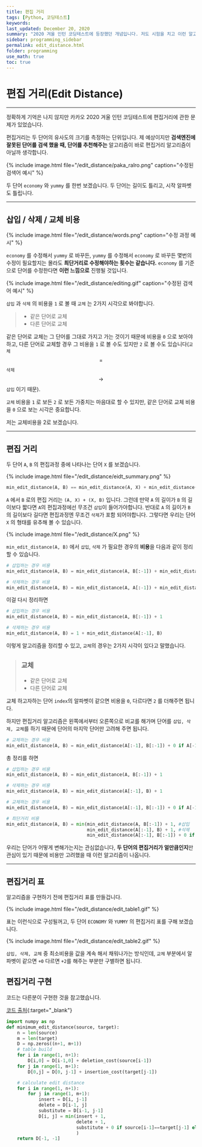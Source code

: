 ```yaml
---
title: 편집 거리
tags: [Python, 코딩테스트]
keywords:
last_updated: December 20, 2020
summary: "2020 겨울 인턴 코딩테스트에 등장했던 개념입니다. 저도 시험을 치고 이런 알고리즘도 있구나하고 깨닫고 공부하게 되었습니다."
sidebar: programming_sidebar
permalink: edit_distance.html
folder: programming
use_math: true
toc: true
---
```

# 편집 거리(Edit Distance)
---
정확하게 기억은 나지 않지만 카카오 2020 겨울 인턴 코딩테스트에 편집거리에 관한 문제가 있었습니다.  

편집거리는 두 단어의 유사도의 크기를 측정하는 단위입니다. 제 예상이지만 **검색엔진에 잘못된 단어를 검색 했을 때, 단어를 추천해주는** 알고리즘이 바로 편집거리 알고리즘이 아닐까 생각합니다.

{% include image.html file="/edit_distance/paka_ralro.png" caption="수정된 검색어 예시" %}

두 단어 `economy` 와 `yummy` 를 한번 보겠습니다. 두 단어는 길이도 틀리고, 시작 알파벳도 틀립니다.

---

## 삽입 / 삭제 / 교체 비용

{% include image.html file="/edit_distance/words.png" caption="수정 과정 예시" %}

`economy` 를 수정해서 `yummy` 로 바꾸든, `yummy` 를 수정해서 `economy` 로 바꾸든 몇번의 수정이 필요할지는 몰라도 **최단거리로 수정해야하는 횟수는 같습니다.** `economy` 를 기준으로 단어를 수정한다면 **이런 느낌으로** 진행될 것입니다.

{% include image.html file="/edit_distance/editing.gif" caption="수정된 검색어 예시" %}

`삽입` 과 `삭제` 의 비용을 `1` 로 볼 때 `교체` 는 2가지 시각으로 봐야합니다.

> * 같은 단어로 교체
> * 다른 단어로 교체

같은 단어로 교체는 그 단어를 그대로 가지고 가는 것이기 때문에 비용을 `0` 으로 보아야 하고, 다른 단어로 교체할 경우 그 비용을 `1` 로 볼 수도 있지만  `2` 로 볼 수도 있습니다(`교체`$$=$$ `삭제`$$\rightarrow$$`삽입` 이기 때문).  

`교체` 비용을 `1` 로 보든 `2` 로 보든 가중치는 마음대로 할 수 있지만, 같은 단어로 교체 비용을 `0` 으로 보는 시각은 중요합니다.  

저는 교체비용을 2로 보겠습니다.

---

## 편집 거리

두 단어 `A`, `B` 의 편집과정 중에 나타나는 단어 `X` 를 보겠습니다.

{% include image.html file="/edit_distance/eidt_summary.png" %}

```python
min_edit_distance(A, B) == min_edit_distance(A, X) + min_edit_distance(X, B)
```

`A` 에서 `B` 로의 편집 거리는 `(A, X) + (X, B)` 입니다. 그런데 만약 `A` 의 길이가 `B` 의 길이보다 짧다면 `A`의 편집과정에선 무조건 `삽입`이 들어가야합니다. 반대로 `A` 의 길이가 `B` 의 길이보다 길다면 편집과정엔 무조건 `삭제`가 포함 되어야합니다. 그렇다면 우리는 단어 `X` 의 형태를 유추해 볼 수 있습니다.

{% include image.html file="/edit_distance/X.png" %}

`min_edit_distance(A, B)` 에서 `삽입`, `삭제` 가 필요한 경우의 **비용**을 다음과 같이 정리 할 수 있습니다.

```python
# 삽입하는 경우 비용
min_edit_distance(A, B) = min_edit_distance(A, B[:-1]) + min_edit_distance(B[:-1], B)

# 삭제하는 경우 비용									
min_edit_distance(A, B) = min_edit_distance(A, A[:-1]) + min_edit_distance(A[:-1], B)
```

이걸 다시 정리하면

```python
# 삽입하는 경우 비용
min_edit_distance(A, B) = min_edit_distance(A, B[:-1]) + 1

# 삭제하는 경우 비용									
min_edit_distance(A, B) = 1 + min_edit_distance(A[:-1], B)
```

이렇게 알고리즘을 정리할 수 있고, `교체`의 경우는 2가지 시각이 있다고 말했습니다.

> ## `교체`
>
> * 같은 단어로 교체
> * 다른 단어로 교체

교체 하고자하는 단어 `index`의 알파벳이 같으면 비용을 `0`, 다르다면 `2` 를 더해주면 됩니다.  

하지만 편집거리 알고리즘은 왼쪽에서부터 오른쪽으로 비교를 해가며 단어를 `삽입, 삭제, 교체`를 하기 때문에 단어의 마지막 단어만 고려해 주면 됩니다.

```python
# 교체하는 경우 비용									
min_edit_distance(A, B) = min_edit_distance(A[:-1], B[:-1]) + 0 if A[-1]==B[-1] else 2
```

총 정리를 하면

```python
# 삽입하는 경우 비용
min_edit_distance(A, B) = min_edit_distance(A, B[:-1]) + 1

# 삭제하는 경우 비용									
min_edit_distance(A, B) = min_edit_distance(A[:-1], B) + 1

# 교체하는 경우 비용									
min_edit_distance(A, B) = min_edit_distance(A[:-1], B[:-1]) + 0 if A[-1]==B[-1] else 2

# 최단거리 비용
min_edit_distance(A, B) = min(min_edit_distance(A, B[:-1]) + 1, #삽입
                              min_edit_distance(A[:-1], B) + 1, #삭제
                              min_edit_distance(A[:-1], B[:-1]) + 0 if A[-1]==B[-1] else 2) # 교체
```

우리는 단어가 어떻게 변해가는지는 관심없습니다, **두 단어의 편집거리가 얼만큼인지**만 관심이 있기 때문에 비용만 고려했을 때 이런 알고리즘이 나옵니다.

---

## 편집거리 표

알고리즘을 구현하기 전에 편집거리 표를 만들겁니다.

{% include image.html file="/edit_distance/edit_table1.gif" %}

표는 이런식으로 구성될꺼고, 두 단어 `ECONOMY` 와 `YUMMY` 의 편집거리 표를 구해 보겠습니다.

{% include image.html file="/edit_distance/edit_table2.gif" %}

`삽입, 삭제, 교체` 중 최소비용을 값을 계속 해서 채워나가는 방식인데, `교체` 부분에서 알파벳이 같으면 `+0` 다르면 `+2`를 해주는 부분만 구별하면 됩니다.

## 편집거리 구현

코드는 다른분이 구현한 것을 참고했습니다.

[코드 출처](http://blog.naver.com/PostView.nhn?blogId=myincizor&logNo=221636314058){:target="_blank"}

```python
import numpy as np
def minimum_edit_distance(source, target):
    n = len(source)
    m = len(target)
    D = np.zeros((n+1, m+1))
    # table build
    for i in range(1, n+1):
        D[i,0] = D[i-1,0] + deletion_cost(source[i-1])
    for j in range(1, m+1):
        D[0,j] = D[0, j-1] + insertion_cost(target[j-1])

    # calculate edit distance
    for i in range(1, n+1):
        for j in range(1, m+1):
            insert = D[i, j-1]
            delete = D[i-1, j]
            substitute = D[i-1, j-1]
            D[i, j] = min(insert + 1,
                          delete + 1,
                          substitute + 0 if source[i-1]==target[j-1] else 2
                          )
    return D[-1, -1]
```
